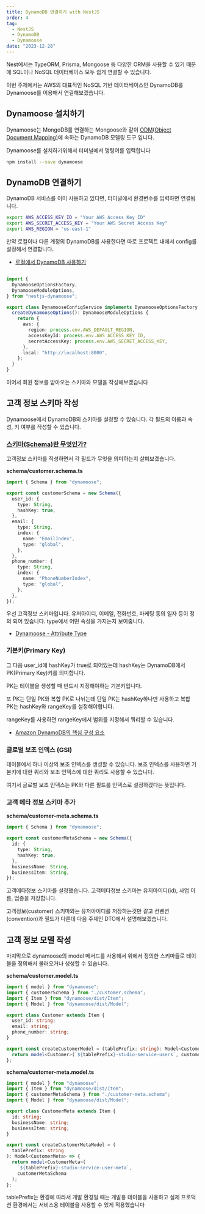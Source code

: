 ```yaml
---
title: DynamoDB 연결하기 with NestJS
order: 4
tag:
  - NestJS
  - DynamoDB
  - Dynamoose
date: "2023-12-28"
---
```


Nest에서는 TypeORM, Prisma, Mongoose 등 다양한 ORM을 사용할 수 있기 때문에
SQL이나 NoSQL 데이터베이스 모두 쉽게 연결할 수 있습니다.

이번 주제에서는 AWS의 대표적인 NoSQL 기반 데이터베이스인 DynamoDB를 Dynamoose를 이용해서 연결해보겠습니다.

<!-- end -->

## Dynamoose 설치하기

Dynamoose는 MongoDB를 연결하는 Mongoose와 같이
[ODM(Object Document Mapping)][ODM]에 속하는 DynamoDB 모델링 도구 입니다.

Dynamoose를 설치하기위해서 터미널에서 명령어를 입력합니다

```bash
npm install --save dynamoose
```

## DynamoDB 연결하기

DynamoDB 서비스를 이미 사용하고 있다면, 터미널에서 환경변수를 입력하면 연결됩니다.

```bash
export AWS_ACCESS_KEY_ID = "Your AWS Access Key ID"
export AWS_SECRET_ACCESS_KEY = "Your AWS Secret Access Key"
export AWS_REGION = "us-east-1"
```

만약 로컬이나 다른 계정의 DynamoDB를 사용한다면 따로 프로젝트 내에서 config를 설정해서 연결합니다.

- [로컬에서 DynamoDB 사용하기](https://docs.aws.amazon.com/ko_kr/amazondynamodb/latest/developerguide/DynamoDBLocal.html)

```typescript:dynamoose-config.service.ts

import {
  DynamooseOptionsFactory,
  DynamooseModuleOptions,
} from "nestjs-dynamoose";

export class DynamooseConfigService implements DynamooseOptionsFactory {
  createDynamooseOptions(): DynamooseModuleOptions {
    return {
      aws: {
        region: process.env.AWS_DEFAULT_REGION,
        accessKeyId: process.env.AWS_ACCESS_KEY_ID,
        secretAccessKey: process.env.AWS_SECRET_ACCESS_KEY,
      },
      local: "http://localhost:8000",
    };
  }
}
```

이어서 회원 정보를 받아오는 스키마와 모델을 작성해보겠습니다

## 고객 정보 스키마 작성

Dynamoose에서 DynamoDB의 스키마를 설정할 수 있습니다. 각 필드의 이름과 속성, 키 여부를 작성할 수 있습니다.

### [스키마(Schema)란 무엇인가?](https://coding-factory.tistory.com/216)

고객정보 스키마를 작성하면서 각 필드가 무엇을 의미하는지 살펴보겠습니다.

**schema/customer.schema.ts**

```typescript
import { Schema } from "dynamoose";

export const customerSchema = new Schema({
  user_id: {
    type: String,
    hashKey: true,
  },
  email: {
    type: String,
    index: {
      name: "EmailIndex",
      type: "global",
    },
  },
  phone_number: {
    type: String,
    index: {
      name: "PhoneNumberIndex",
      type: "global",
    },
  },
});
```

우선 고객정보 스키마입니다. 유저아이디, 이메일, 전화번호, 마케팅 동의 일자 등이 정의 되어 있습니다. type에서 어떤 속성을 가지는지 보여줍니다.

- [Dynamoose - Attribute Type][Attribute]

### 기본키(Primary Key)

그 다음 user_id에 hashKey가 true로 되어있는데 hashKey는 DynamoDB에서 PK(Primary Key)키를 의미합니다.

PK는 테이블을 생성할 때 반드시 지정해야하는 기본키입니다.

또 PK는 단일 PK와 복합 PK로 나뉘는데 단일 PK는 hashKey하나만 사용하고 복합 PK는 hashKey와 rangeKey를 설정해야합니다.

rangeKey를 사용하면 rangeKey에서 범위를 지정해서 쿼리할 수 있습니다.

- [Amazon DynamoDB의 핵심 구성 요소][AMAZON]

### 글로벌 보조 인덱스 (GSI)

테이블에서 하나 이상의 보조 인덱스를 생성할 수 있습니다. 보조 인덱스를 사용하면 기본키에 대한 쿼리와 보조 인덱스에 대한 쿼리도 사용할 수 있습니다.

여기서 글로벌 보조 인덱스는 PK와 다른 필드를 인덱스로 설정하겠다는 뜻입니다.

### 고객 메타 정보 스키마 추가

**schema/customer-meta.schema.ts**

```typescript
import { Schema } from "dynamoose";

export const customerMetaSchema = new Schema({
  id: {
    type: String,
    hashKey: true,
  },
  businessName: String,
  businessItem: String,
});
```

고객메타정보 스키마를 설정했습니다. 고객메타정보 스키마는 유저아이디(id), 사업 이름, 업종을 저장합니다.

고객정보(customer) 스키마와는 유저아이디를 저장하는것만 같고 컨벤션(convention)과 필드가 다른데 다음 주제인 DTO에서 설명해보겠습니다.

## 고객 정보 모델 작성

마지막으로 dynamoose의 model 메서드를 사용해서 위에서 정의한 스키마들로 테이블을 정의해서 불러오거나 생성할 수 있습니다.

**schema/customer.model.ts**

```typescript
import { model } from "dynamoose";
import { customerSchema } from "./customer.schema";
import { Item } from "dynamoose/dist/Item";
import { Model } from "dynamoose/dist/Model";

export class Customer extends Item {
  user_id: string;
  email: string;
  phone_number: string;
}

export const createCustomerModel = (tablePrefix: string): Model<Customer> => {
  return model<Customer>(`${tablePrefix}-studio-service-users`, customerSchema);
};
```

**schema/customer-meta.model.ts**

```typescript
import { model } from "dynamoose";
import { Item } from "dynamoose/dist/Item";
import { customerMetaSchema } from "./customer-meta.schema";
import { Model } from "dynamoose/dist/Model";

export class CustomerMeta extends Item {
  id: string;
  businessName: string;
  businessItem: string;
}

export const createCustomerMetaModel = (
  tablePrefix: string
): Model<CustomerMeta> => {
  return model<CustomerMeta>(
    `${tablePrefix}-studio-service-user-meta`,
    customerMetaSchema
  );
};
```

tablePrefix는 환경에 따라서 개발 환경일 때는 개발용 테이블을 사용하고 실제 프로덕션 환경에서는 서비스용 테이블을 사용할 수 있게 적용했습니다

[ODM]: https://www.dctacademy.com/blog/what-is-object-document-mapper-odm
[AMAZON]: https://docs.aws.amazon.com/ko_kr/amazondynamodb/latest/developerguide/HowItWorks.CoreComponents.html
[Attribute]: https://dynamoosejs.com/guide/Schema#attribute-types
